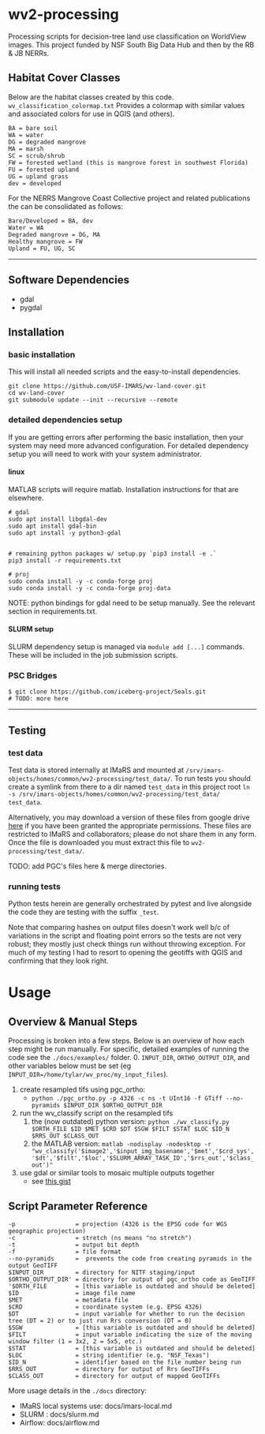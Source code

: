 # wv2-processing
Processing scripts for decision-tree land use classification on WorldView images.
This project funded by NSF South Big Data Hub and then by the RB & JB NERRs.

## Habitat Cover Classes
Below are the habitat classes created by this code. `wv_classification_colormap.txt` Provides a colormap with similar values and associated colors for use in QGIS (and others).

```
BA = bare soil
WA = water
DG = degraded mangrove
MA = marsh
SC = scrub/shrub
FW = forested wetland (this is mangrove forest in southwest Florida)
FU = forested upland
UG = upland grass
dev = developed
```

For the NERRS Mangrove Coast Collective project and related publications the can be consolidated as follows:

```
Bare/Developed = BA, dev
Water = WA
Degraded mangrove = DG, MA
Healthy mangrove = FW
Upland = FU, UG, SC
```

---------------------------------------------------------------------------------------------------------------

## Software Dependencies
* gdal
* pygdal

## Installation
### basic installation
This will install all needed scripts and the easy-to-install dependencies.

```
git clone https://github.com/USF-IMARS/wv-land-cover.git
cd wv-land-cover
git submodule update --init --recursive --remote
```

### detailed dependencies setup
If you are getting errors after performing the basic installation, then your system may need more advanced configuration.
For detailed dependency setup you will need to work with your system administrator.

#### linux
MATLAB scripts will require matlab. Installation instructions for that are elsewhere.

```
# gdal
sudo apt install libgdal-dev
sudo apt install gdal-bin
sudo apt install -y python3-gdal


# remaining python packages w/ setup.py `pip3 install -e .`
pip3 install -r requirements.txt

# proj
sudo conda install -y -c conda-forge proj
sudo conda install -y -c conda-forge proj-data
```

NOTE: python bindings for gdal need to be setup manually. See the relevant section in requirements.txt.

#### SLURM setup
SLURM dependency setup is managed via `module add [...]` commands. These will be included in the job submission scripts.

### PSC Bridges
```
$ git clone https://github.com/iceberg-project/Seals.git
# TODO: more here
```

-----------------------------------------------------------------------------------------------------------------

## Testing
### test data
Test data is stored internally at IMaRS and mounted at `/srv/imars-objects/homes/common/wv2-processing/test_data/`.
To run tests you should create a symlink from there to a dir named `test_data` in this project root `ln -s /srv/imars-objects/homes/common/wv2-processing/test_data/ test_data`.

Alternatively, you may download a version of these files from google drive [here](https://drive.google.com/file/d/1kWzAIxrhxD_ROwjMSZW1BTJxWGHtoGGd/view?usp=sharing) if you have been granted the appropriate permissions.
These files are restricted to IMaRS and collaborators; please do not share them in any form.
Once the file is downloaded you must extract this file to `wv2-processing/test_data/`.

TODO: add PGC's files here & merge directories.

### running tests
Python tests herein are generally orchestrated by pytest and live alongside the code they are testing with the suffix `_test`.

Note that comparing hashes on output files doesn't work well b/c of variations in the script and floating point errors so the tests are not very robust; they mostly just check things run without throwing exception.
For much of my testing I had to resort to opening the geotiffs with QGIS and confirming that they look right.

# Usage
## Overview & Manual Steps
Processing is broken into a few steps.
Below is an overview of how each step might be run manually.
For specific, detailed examples of running the code see the `./docs/examples/` folder.
0. `INPUT_DIR`, `ORTHO_OUTPUT_DIR`, and other variables below must be set (eg `INPUT_DIR=/home/tylar/wv_proc/my_input_files`).
1. create resampled tifs using pgc_ortho:
    * `python ./pgc_ortho.py -p 4326 -c ns -t UInt16 -f GTiff --no-pyramids $INPUT_DIR $ORTHO_OUTPUT_DIR`
2. run the wv_classify script on the resampled tifs
    1. the (now outdated) python version: `python ./wv_classify.py $ORTH_FILE $ID $MET $CRD $DT $SGW $FILT $STAT $LOC $ID_N $RRS_OUT $CLASS_OUT`
    2. the MATLAB version: `matlab -nodisplay -nodesktop -r "wv_classify('$image2','$input_img_basename','$met','$crd_sys','$dt','$filt','$loc','$SLURM_ARRAY_TASK_ID','$rrs_out','$class_out')"`
3. use gdal or similar tools to mosaic multiple outputs together
    * see [this gist](https://gist.github.com/7yl4r/d03f9617212db5efded1f8a0d34550d3)

## Script Parameter Reference

```
-p                 = projection (4326 is the EPSG code for WGS geographic projection)
-c                 = stretch (ns means "no stretch")
-t                 = output bit depth
-f                 = file format
--no-pyramids      =  prevents the code from creating pyramids in the output GeoTIFF
$INPUT_DIR         = directory for NITF staging/input
$ORTHO_OUTPUT_DIR' = directory for output of pgc_ortho code as GeoTIFF
'$ORTH_FILE        = [this variable is outdated and should be deleted]
$ID                = image file name
$MET               = metadata file
$CRD               = coordinate system (e.g. EPSG 4326)
$DT                = input variable for whether to run the decision tree (DT = 2) or to just run Rrs conversion (DT = 0)
$SGW               = [this variable is outdated and should be deleted]
$FILT              = input variable indicating the size of the moving window filter (1 = 3x2, 2 = 5x5, etc.)
$STAT              = [this variable is outdated and should be deleted]
$LOC               = string identifier (e.g. "NSF_Texas")
$ID_N              = identifier based on the file number being run
$RRS_OUT           = directory for output of Rrs GeoTIFFs
$CLASS_OUT         = directory for output of mapped GeoTIFFs
```

More usage details in the `./docs` directory:
* IMaRS local systems use: docs/imars-local.md
* SLURM : docs/slurm.md
* Airflow: docs/airflow.md
